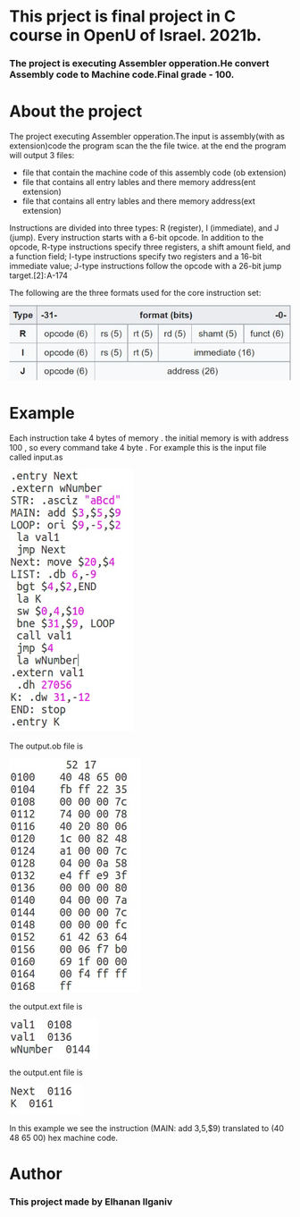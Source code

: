 # This prject is final project in C course in OpenU of Israel. 2021b.
### The project is executing Assembler opperation.He convert Assembly code to Machine code.Final grade - 100.

# About the project
The project executing Assembler opperation.The input is assembly(with as extension)code the program scan the the file twice. at the end the program will output 3 files:
- file that contain the machine code of this assembly code (ob extension)
- file that contains all entry lables and there memory address(ent extension)
- file that contains all entry lables and there memory address(ext extension)

Instructions are divided into three types: R (register), I (immediate), and J (jump). Every instruction starts with a 6-bit opcode. In addition to the opcode, R-type instructions specify three registers, a shift amount field, and a function field; I-type instructions specify two registers and a 16-bit immediate value; J-type instructions follow the opcode with a 26-bit jump target.[2]: A-174 

The following are the three formats used for the core instruction set:
 
 ![alt text](commands.jpg)
 
  # Example #
 
 Each instruction take 4 bytes of memory . the initial memory is with address 100 , so every command take 4 byte . 
 For example this is the input file called input.as


 ![alt text](input.as.jpg)
 
 The output.ob file is 
 
 ![alt text](output.ob.jpg)
 
 the output.ext file is 
 
 ![alt text](output.ext.jpg)
 
  the output.ent file is 
  
  ![alt text](output.ent.jpg)
 
  In this example we see the instruction  (MAIN: add $3,$5,$9)  translated to (40 48 65 00) hex machine code.
  
  # Author
  ### This project made by Elhanan Ilganiv ###
  
